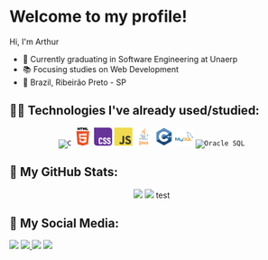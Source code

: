 <h1>Welcome to my profile!</h1> 

<p>Hi, I'm Arthur</p>

<ul>
  <li>🌱 Currently graduating in Software Engineering at Unaerp</li>
  <li>📚 Focusing studies on Web Development</li>
  <li>📍 Brazil, Ribeirão Preto - SP</li>
</ul>

<h2>🧑‍💻 Technologies I've already used/studied:</h2>
<div align="center">
  <code><img height="32" src="https://cdn.iconscout.com/icon/free/png-512/c-programming-569564.png" alt="C"/></code>
  <code><img height="32" src="https://raw.githubusercontent.com/github/explore/80688e429a7d4ef2fca1e82350fe8e3517d3494d/topics/html/html.png" alt="HTML5"/></code>
  <code><img height="32" src="https://raw.githubusercontent.com/github/explore/80688e429a7d4ef2fca1e82350fe8e3517d3494d/topics/css/css.png" alt="CSS"/></code>
  <code><img height="32" src="https://raw.githubusercontent.com/github/explore/80688e429a7d4ef2fca1e82350fe8e3517d3494d/topics/javascript/javascript.png" alt="Javascript"/></code>
  <code><img height="32" src="https://raw.githubusercontent.com/github/explore/80688e429a7d4ef2fca1e82350fe8e3517d3494d/topics/java/java.png" alt="Java"/></code>
  <code><img height="32" src="https://raw.githubusercontent.com/github/explore/80688e429a7d4ef2fca1e82350fe8e3517d3494d/topics/cpp/cpp.png" alt="C++"/></code>
  <code><img height="32" src="https://raw.githubusercontent.com/devicons/devicon/master/icons/mysql/mysql-original-wordmark.svg" alt="MySQL"/></code>
  <code><img height="32" src="https://cdn.jsdelivr.net/gh/devicons/devicon/icons/oracle/oracle-original.svg" alt="Oracle SQL"/></code>
</div>

<h2>🚀 My GitHub Stats: </h2>
<div align="center">
  <img height="150em" src="https://github-readme-stats.vercel.app/api?username=LuckR4y&show_icons=true&theme=midnight-purple&count_private=true">
  <img height="150em" src="https://github-readme-stats.vercel.app/api/top-langs/?username=LuckR4y&layout=compact&theme=midnight-purple&count_private=true">
  test
</div>


<h2>📱 My Social Media:</h2>
<div> 
  <a href="https://www.instagram.com/vitalfontana/" target="_blank"><img src="https://img.shields.io/badge/-Instagram-%23E4405F?style=for-the-badge&logo=instagram&logoColor=white" target="_blank"></a>
  <a href="https://x.com/vitalfontana" target="_blank" rel="noopener noreferrer">
    <img src="https://img.shields.io/badge/-Twitter-%231DA1F2?style=for-the-badge&logo=x&logoColor=white">
  <a href = "mailto:arthurvitalf@gmail.com"><img src="https://img.shields.io/badge/-Gmail-%23333?style=for-the-badge&logo=gmail&logoColor=white" target="_blank"></a>
  <a href="https://www.linkedin.com/in/arthur-vital-fontana/" target="_blank"><img src="https://img.shields.io/badge/-LinkedIn-%230077B5?style=for-the-badge&logo=linkedin&logoColor=white" target="_blank"></a> 
</div>


